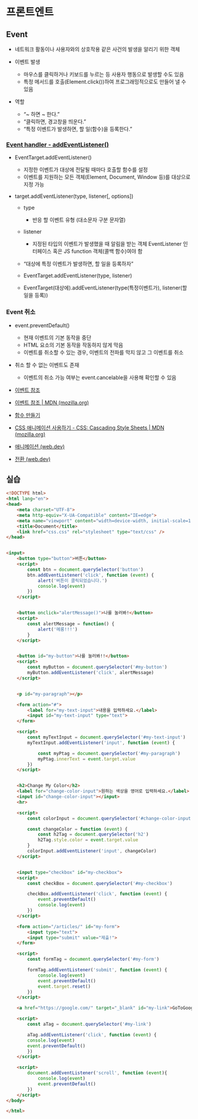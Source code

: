 # 프론트엔트
## Event
- 네트워크 활동이나 사용자와의 상호작용 같은 사건의 발생을 알리기 위한 객체
- 이벤트 발생
    - 마우스를 클릭하거나 키보드를 누르는 등 사용자 행동으로 발생할 수도 있음
    - 특정 메서드를 호출(Element.click())하여 프로그래밍적으로도 만들어 낼 수 있음

- 역할
    - “~ 하면 ~ 한다.”
    - “클릭하면, 경고창을 띄운다.”
    - “특정 이벤트가 발생하면, 할 일(함수)을 등록한다.”

### [Event handler - addEventListener()](https://developer.mozilla.org/ko/docs/Web/API/EventTarget/addEventListener)
- EventTarget.addEventListener()
    - 지정한 이벤트가 대상에 전달될 때마다 호출할 함수를 설정
    - 이벤트를 지원하는 모든 객체(Element, Document, Window 등)를 대상으로 지정 가능

- target.addEventListener(type, listener[, options])
    - type
        - 반응 할 이벤트 유형 (대소문자 구분 문자열)
    - listener
        - 지정된 타입의 이벤트가 발생했을 때 알림을 받는 객체 EventListener 인터페이스 혹은 JS function 객체(콜백 함수)여야 함
    
    - “대상에 특정 이벤트가 발생하면, 할 일을 등록하자”
    - EventTarget.addEventListener(type, listener)
    - EventTarget(대상에).addEventListener(type(특정이벤트가), listener(할 일을 등록))

### Event 취소
- event.preventDefault()
    - 현재 이벤트의 기본 동작을 중단
    - HTML 요소의 기본 동작을 작동하지 않게 막음
    - 이벤트를 취소할 수 있는 경우, 이벤트의 전파를 막지 않고 그 이벤트를 취소

- 취소 할 수 없는 이벤트도 존재
    - 이벤트의 취소 가능 여부는 event.cancelable을 사용해 확인할 수 있음
- [이벤트 참조](https://developer.mozilla.org/en-US/docs/Web/Events)
- [이벤트 참조 | MDN (mozilla.org)](https://developer.mozilla.org/ko/docs/Web/Events)
- [함수 만들기](https://developer.mozilla.org/ko/docs/Learn/JavaScript/Building_blocks/Build_your_own_function)

- [CSS 애니메이션 사용하기 - CSS: Cascading Style Sheets | MDN (mozilla.org)](https://developer.mozilla.org/ko/docs/Web/CSS/CSS_Animations/Using_CSS_animations)
- [애니메이션 (web.dev)](https://web.dev/learn/css/animations/)
- [전환 (web.dev)](https://web.dev/learn/css/transitions/)

## 실습
```html
<!DOCTYPE html>
<html lang="en">
<head>
    <meta charset="UTF-8">
    <meta http-equiv="X-UA-Compatible" content="IE=edge">
    <meta name="viewport" content="width=device-width, initial-scale=1.0">
    <title>Document</title>
    <link href="css.css" rel="stylesheet" type="text/css" />
</head>


<input>
    <button type="button">버튼</button>
    <script>
        const btn = document.querySelector('button')
        btn.addEventListener('click', function (event) {
            alert('버튼이 클릭되었습니다.')
            console.log(event)
        })
    </script>


    <button onclick="alertMessage()">나를 눌러봐!</button>
    <script>
        const alertMessage = function() {
            alert('메롱!!!')
        }
    </script>


    <button id="my-button">나를 눌러봐!!</button>
    <script>
        const myButton = document.querySelector('#my-button')
        myButton.addEventListener('click', alertMessage)
    </script>


    <p id="my-paragraph"></p>

    <form action="#">
        <label for="my-text-input">내용을 입력하세요.</label>
        <input id="my-text-input" type="text">
    </form>

    <script>
        const myTextInput = document.querySelector('#my-text-input')
        myTextInput.addEventListener('input', function (event) {

            const myPtag = document.querySelector('#my-paragraph')
            myPtag.innerText = event.target.value
        })
    </script>


    <h2>Change My Color</h2>
    <label for="change-color-input">원하는 색상을 영어로 입력하세요.</label>
    <input id="change-color-input"></input>
    <hr>

    <script>
        const colorInput = document.querySelector('#change-color-input')

        const changeColor = function (event) {
            const h2Tag = document.querySelector('h2')
            h2Tag.style.color = event.target.value
        }
        colorInput.addEventListener('input', changeColor)
    </script>


    <input type="checkbox" id="my-checkbox">
    <script>
        const checkBox = document.querySelector('#my-checkbox')

        checkBox.addEventListener('click', function (event) {
            event.preventDefault()
            console.log(event)
        })
    </script>

    <form action="/articles/" id="my-form">
        <input type="text">
        <input type="submit" value="제출!">
    </form>

    <script>
        const formTag = document.querySelector('#my-form')

        formTag.addEventListener('submit', function (event) {
            console.log(event)
            event.preventDefault()
            event.target.reset()
        })
    </script>

    <a href="https://google.com/" target="_blank" id="my-link">GoToGoogle</a>

    <script>
        const aTag = document.querySelector('#my-link')

        aTag.addEventListener('click', function (event) {
        console.log(event)
        event.preventDefault()
        })
    </script>

    <script>
        document.addEventListener('scroll', function (event){
            console.log(event)
            event.preventDefault()
        })
    </script>
</body>

</html>
```
```html

```
```html

```
```html

```
```html

```